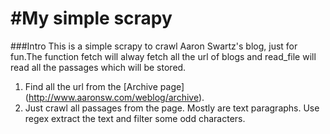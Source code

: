 #My simple scrapy
=================
###Intro
This is a simple scrapy to crawl  Aaron Swartz's blog, just for fun.The function fetch will alway fetch all the url of blogs and
read_file will read all the passages which  will be stored.

1. Find all the url from the [Archive page] (http://www.aaronsw.com/weblog/archive).
2. Just crawl all passages from the page. Mostly are text paragraphs. Use regex extract the text and filter some odd characters.


